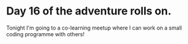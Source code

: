 # Day 16 of the adventure rolls on.

Tonight I'm going to a co-learning meetup where I can work on a small coding programme with others!